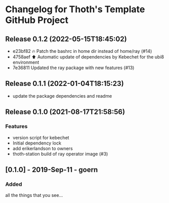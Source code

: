 # Changelog for Thoth's Template GitHub Project

## Release 0.1.2 (2022-05-15T18:45:02)
* e23bf82 :fire: Patch the bashrc in home dir instead of home/ray (#14)
* 4758aef :arrow_up: Automatic update of dependencies by Kebechet for the ubi8 environment
* 7e36811 Updated the ray package with new features (#13)

## Release 0.1.1 (2022-01-04T18:15:23)
* update the package dependencies and readme

## Release 0.1.0 (2021-08-17T21:58:56)
### Features
* version script for kebechet
* Initial dependency lock
* add erikerlandson to owners
* thoth-station build of ray operator image (#3)

## [0.1.0] - 2019-Sep-11 - goern

### Added

all the things that you see...
